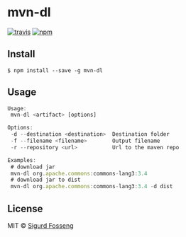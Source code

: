 # mvn-dl

[![travis][travis-image]][travis-url]
[![npm][npm-image]][npm-url]

[travis-image]: https://img.shields.io/travis/laat/mvn-dl.svg?style=flat&branch=master
[travis-url]: https://travis-ci.org/laat/mvn-dl
[npm-image]: https://img.shields.io/npm/v/mvn-dl.svg?style=flat
[npm-url]: https://npmjs.org/package/mvn-dl

## Install

```
$ npm install --save -g mvn-dl
```

## Usage

```js
Usage:
 mvn-dl <artifact> [options]

Options:
 -d --destination <destination>  Destination folder
 -f --filename <filename>        Output filename
 -r --repository <url>           Url to the maven repo

Examples:
 # download jar
 mvn-dl org.apache.commons:commons-lang3:3.4
 # download jar to dist
 mvn-dl org.apache.commons:commons-lang3:3.4 -d dist
```

## License

MIT © [Sigurd Fosseng](http://github.com/laat)
